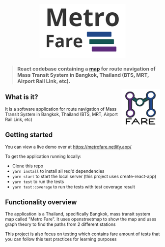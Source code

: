 <p align="center">
  <img alt="Fiber" height="175" src="media/banner.png">
</p>

> ### React codebase containing a [map](https://www.openstreetmap.org/) for route navigation of Mass Transit System in Bangkok, Thailand (BTS, MRT, Airport Rail Link, etc).

<img align="right" width=125 src="public/logo192.png" />

## What is it?
It is a software application for route navigation of Mass Transit System in Bangkok, Thailand (BTS, MRT, Airport Rail Link, etc)


## Getting started

You can view a live demo over at https://metrofare.netlify.app/

To get the application running locally:

- Clone this repo
- `yarn install` to install all req'd dependencies
- `yarn start` to start the local server (this project uses create-react-app)
- `yarn test` to run the tests
- `yarn test:coverage` to run the tests with test coverage result

## Functionality overview

The application is a Thailand, specifically Bangkok, mass transit system map called "Metro Fare". It uses openstreetmap to show the map and uses graph theory to find the paths from 2 different stations

This project is also focus on testing which contains fare amount of tests that you can follow this test practices for learning purposes
